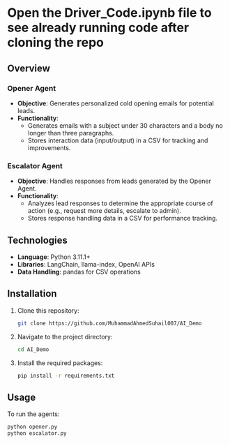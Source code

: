 # Open the Driver_Code.ipynb file to see already running code after cloning the repo

## Overview

### Opener Agent

- **Objective**: Generates personalized cold opening emails for potential leads.
- **Functionality**:
  - Generates emails with a subject under 30 characters and a body no longer than three paragraphs.
  - Stores interaction data (input/output) in a CSV for tracking and improvements.

### Escalator Agent

- **Objective**: Handles responses from leads generated by the Opener Agent.
- **Functionality**:
  - Analyzes lead responses to determine the appropriate course of action (e.g., request more details, escalate to admin).
  - Stores response handling data in a CSV for performance tracking.

## Technologies

- **Language**: Python 3.11.1+
- **Libraries**: LangChain, llama-index, OpenAI APIs
- **Data Handling**: pandas for CSV operations

## Installation

1. Clone this repository:
   ```bash
   git clone https://github.com/MuhammadAhmedSuhail007/AI_Demo
   ```
2. Navigate to the project directory:
   ```bash
   cd AI_Demo
    ```
3. Install the required packages:
   ```bash
   pip install -r requirements.txt
    ```
## Usage
To run the agents:

```bash
python opener.py
python escalator.py
```

